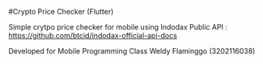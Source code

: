 #Crypto Price Checker (Flutter)

Simple crytpo price checker for mobile using Indodax Public API : https://github.com/btcid/indodax-official-api-docs

Developed for Mobile Programming Class
Weldy Flaminggo (3202116038)
